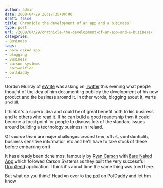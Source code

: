 ```yaml
---
author: admin
date: 2008-04-29 20:17:35+00:00
draft: false
title: Chronicle the development of an app and a business?
type: post
url: /2008/04/29/chronicle-the-development-of-an-app-and-a-business/
categories:
- Business
tags:
- bare naked app
- blogging
- Business
- carson systems
- carsonified
- polldaddy
---
```


Gordon Murray of [eWrite](http://www.ewritecork.com/) was asking on [Twitter](http://twitter.com/gortron) this evening what people thought of the idea of him documenting publicly the development of his new product and the business around it. In other words, blogging about it, warts and all.

I think it's a superb idea and could be of great benefit both to his business and to others who read it. If he can build a good readership then it could become a focal point for people to discuss lots of the standard issues around building a technology business in Ireland.

Of course there are major challenges around time, effort, confidentiality, business sensitive information etc and he'll have to take stock of these before embarking on it.

It has already been done most famously by [Ryan Carson](http://www.carsonified.com/) with [Bare Naked App](http://www.barenakedapp.com/) which followed Carson Systems as they built the very successful [DropSend](http://www.dropsend.com/) application. I think it's about time the same thing was tried here.

But what do you think? Head on over to [the poll](http://answers.polldaddy.com/poll/567969/) on PollDaddy and let him know.
